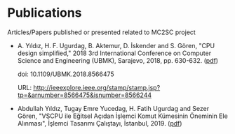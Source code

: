 # Publications
Articles/Papers published or presented related to MC2SC project

- A. Yıldız, H. F. Ugurdag, B. Aktemur, D. İskender and S. Gören, "CPU design simplified," 2018 3rd International Conference on Computer Science and Engineering (UBMK), Sarajevo, 2018, pp. 630-632. ([pdf](doc/08566475.pdf))

  doi: 10.1109/UBMK.2018.8566475
  
  URL: http://ieeexplore.ieee.org/stamp/stamp.jsp?tp=&arnumber=8566475&isnumber=8566244
  
- Abdullah Yıldız, Tugay Emre Yucedag, H. Fatih Ugurdag and Sezer Gören, "VSCPU ile Eğitsel Açıdan İşlemci Komut Kümesinin Öneminin Ele Alınması", İşlemci Tasarımı Çalıştayı, İstanbul, 2019. ([pdf](doc/ITC_2019.pdf))
